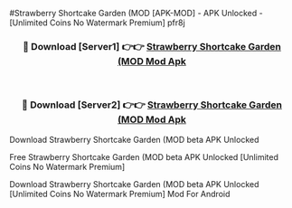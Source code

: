 #Strawberry Shortcake Garden (MOD [APK-MOD] - APK Unlocked - [Unlimited Coins No Watermark Premium] pfr8j



<div align="center">

<h3>🔴 Download [Server1] 👉👉 <a href="https://momento.my/?title=Strawberry_Shortcake_Garden_(MOD">Strawberry Shortcake Garden (MOD Mod Apk</a></h3><br>

<h3>🔴 Download [Server2] 👉👉 <a href="https://momento.my/?title=Strawberry_Shortcake_Garden_(MOD">Strawberry Shortcake Garden (MOD Mod Apk</a></h3>
</div>



Download Strawberry Shortcake Garden (MOD beta APK Unlocked

Free Strawberry Shortcake Garden (MOD beta APK Unlocked [Unlimited Coins No Watermark Premium]

Download Strawberry Shortcake Garden (MOD beta APK Unlocked [Unlimited Coins No Watermark Premium] Mod For Android
